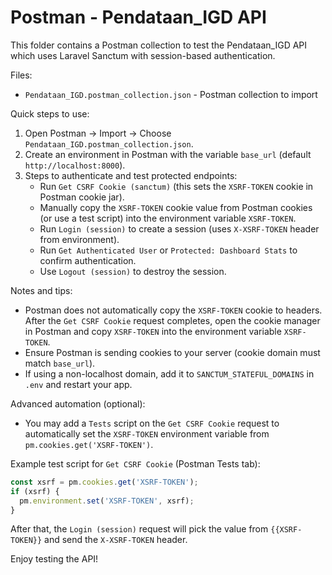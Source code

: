 # Postman - Pendataan_IGD API

This folder contains a Postman collection to test the Pendataan_IGD API which uses Laravel Sanctum with session-based authentication.

Files:
- `Pendataan_IGD.postman_collection.json` - Postman collection to import

Quick steps to use:

1. Open Postman -> Import -> Choose `Pendataan_IGD.postman_collection.json`.
2. Create an environment in Postman with the variable `base_url` (default `http://localhost:8000`).
3. Steps to authenticate and test protected endpoints:
   - Run `Get CSRF Cookie (sanctum)` (this sets the `XSRF-TOKEN` cookie in Postman cookie jar).
   - Manually copy the `XSRF-TOKEN` cookie value from Postman cookies (or use a test script) into the environment variable `XSRF-TOKEN`.
   - Run `Login (session)` to create a session (uses `X-XSRF-TOKEN` header from environment).
   - Run `Get Authenticated User` or `Protected: Dashboard Stats` to confirm authentication.
   - Use `Logout (session)` to destroy the session.

Notes and tips:
- Postman does not automatically copy the `XSRF-TOKEN` cookie to headers. After the `Get CSRF Cookie` request completes, open the cookie manager in Postman and copy `XSRF-TOKEN` into the environment variable `XSRF-TOKEN`.
- Ensure Postman is sending cookies to your server (cookie domain must match `base_url`).
- If using a non-localhost domain, add it to `SANCTUM_STATEFUL_DOMAINS` in `.env` and restart your app.

Advanced automation (optional):
- You may add a `Tests` script on the `Get CSRF Cookie` request to automatically set the `XSRF-TOKEN` environment variable from `pm.cookies.get('XSRF-TOKEN')`.

Example test script for `Get CSRF Cookie` (Postman Tests tab):

```javascript
const xsrf = pm.cookies.get('XSRF-TOKEN');
if (xsrf) {
  pm.environment.set('XSRF-TOKEN', xsrf);
}
```

After that, the `Login (session)` request will pick the value from `{{XSRF-TOKEN}}` and send the `X-XSRF-TOKEN` header.

Enjoy testing the API!